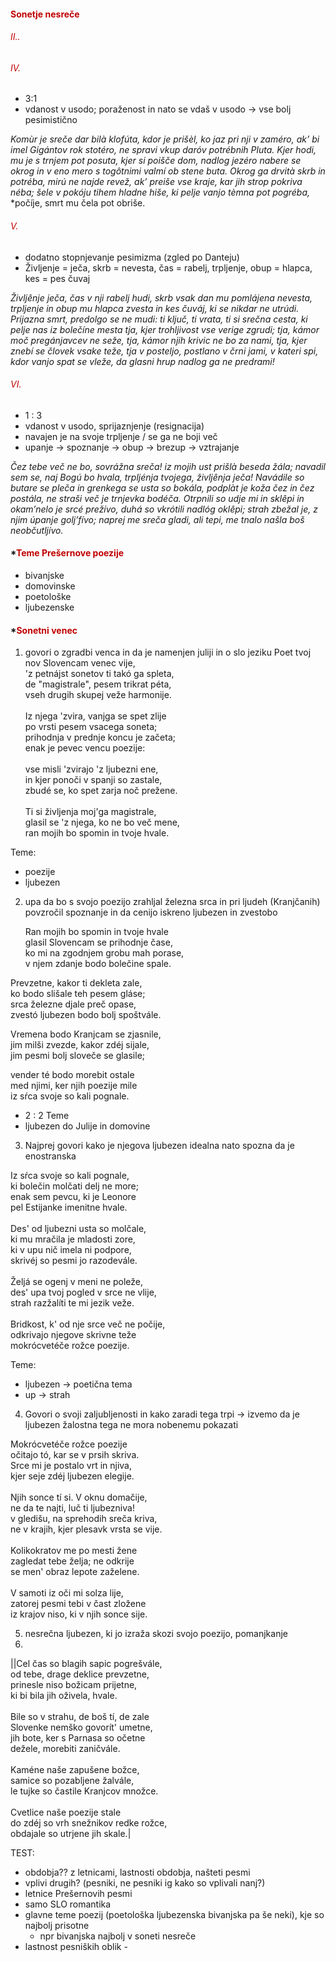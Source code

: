 

#### <font color="#c00000">Sonetje nesreče</font>
###### <font color="#c00000">II..</font>

###### <font color="#c00000">IV.</font>
- 3:1
- vdanost v usodo; poraženost in nato se vdaš v usodo $\rightarrow$ vse bolj pesimistično

*Komùr je sreče dar bilà klofúta,*
*kdor je prišèl, ko jaz pri nji v zaméro,*
*ak’ bi imel Gigántov rok stotéro,*
*ne spravi vkup daróv potrébnih Pluta.*
*Kjer hodi, mu je s trnjem pot posuta,*
*kjer si poišče dom, nadlog jezéro*
*nabere se okrog in v eno mero*
*s togôtnimi valmí ob stene buta.*
*Okrog ga drvità skrb in potréba,*
*mirú ne najde revež, ak’ preiše*
*vse kraje, kar jih strop pokriva néba;*
*šele v pokóju tihem hladne hiše,*
*ki pelje vanjo tèmna pot pogréba,*
*počíje, smrt mu čela pot obriše.
###### <font color="#c00000">V.</font>
- dodatno stopnjevanje pesimizma (zgled po Danteju)
- Življenje = ječa,  skrb = nevesta, čas = rabelj, trpljenje, obup = hlapca, kes = pes čuvaj

*Življênje ječa, čas v nji rabelj hudi,*
*skrb vsak dan mu pomlájena nevesta,*
*trpljenje in obup mu hlapca zvesta*
*in kes čuváj, ki se nikdar ne utrúdi.*
*Prijazna smrt, predolgo se ne mudi:*
*ti ključ, ti vrata, ti si srečna cesta,*
*ki pelje nas iz bolečíne mesta*
*tja, kjer trohljivost vse verige zgrudi;*
*tja, kámor moč pregánjavcev ne seže,*
*tja, kámor njih krivic ne bo za nami,*
*tja, kjer znebí se človek vsake teže,*
*tja v posteljo, postlano v črni jami,*
*v kateri spi, kdor vanjo spat se vleže,*
*da glasni hrup nadlog ga ne predrami!*
###### *<font color="#c00000">VI.</font>*
- 1 : 3
- vdanost v usodo, sprijaznjenje (resignacija)
- navajen je na svoje trpljenje / se ga ne boji več
- upanje $\rightarrow$ spoznanje $\rightarrow$ obup $\rightarrow$ brezup $\rightarrow$ vztrajanje

*Čez tebe več ne bo, sovrážna sreča!*
*iz mojih ust prišlà beseda žála;*
*navadil sem se, naj Bogú bo hvala,*
*trpljénja tvojega, življênja ječa!*
*Navádile so butare se pleča*
*in grenkega se usta so bokála,*
*podplàt je koža čez in čez postála,*
*ne straši več je trnjevka bodéča.*
*Otrpnili so udje mi in sklêpi*
*in okam’nelo je srcé prežívo,*
*duhá so vkrótili nadlóg oklêpi;*
*strah zbežal je, z njim úpanje golj’fívo;*
*naprej me sreča gladi, ali tepi,*
*me tnalo našla boš neobčutljívo.*

#### *<font color="#c00000">Teme Prešernove poezije</font>
- bivanjske
- domovinske
- poetološke
- ljubezenske

#### *<font color="#c00000">Sonetni venec</font>
1. govori o zgradbi venca in da je namenjen juliji in o slo jeziku
Poet tvoj nov Slovencam venec vije,  <br>'z petnájst sonetov ti takó ga spleta,  <br>de "magistrale", pesem trikrat péta,  <br>vseh drugih skupej veže harmonije.<br><br>Iz njega 'zvira, vanjga se spet zlije  <br>po vrsti pesem vsacega soneta;  <br>prihodnja v prednje koncu je začeta;  <br>enak je pevec vencu poezije:<br><br>vse misli 'zvirajo 'z ljubezni ene,  <br>in kjer ponoči v spanji so zastale,  <br>zbudé se, ko spet zarja noč prežene.<br><br>Ti si življenja moj'ga magistrale,  <br>glasil se 'z njega, ko ne bo več mene,  <br>ran mojih bo spomin in tvoje hvale.

Teme:
- poezije
- ljubezen

2. upa da bo s svojo poezijo zrahljal železna srca in pri ljudeh (Kranjčanih) povzročil spoznanje in da cenijo iskreno ljubezen in zvestobo
   
   Ran mojih bo spomin in tvoje hvale  
glasil Slovencam se prihodnje čase,  
ko mi na zgodnjem grobu mah porase,  
v njem zdanje bodo bolečine spale.

Prevzetne, kakor ti dekleta zale,  
ko bodo slišale teh pesem gláse;  
srca železne djale preč opase,  
zvestó ljubezen bodo bolj spoštvále.

Vremena bodo Kranjcam se zjasnile,  
jim milši zvezde, kakor zdéj sijale,  
jim pesmi bolj sloveče se glasile;

vender té bodo morebit ostale  
med njimi, ker njih poezije mile  
iz sŕca svoje so kali pognale.

- 2 : 2
Teme
- ljubezen do Julije in domovine

3. Najprej govori kako je njegova ljubezen idealna nato spozna da je enostranska
   
Iz sŕca svoje so kali pognale,  <br>ki bolečin molčati delj ne more;  <br>enak sem pevcu, ki je Leonore  <br>pel Estijanke imenitne hvale.<br><br>Des' od ljubezni usta so molčale,  <br>ki mu mračila je mladosti zore,  <br>ki v upu nič imela ni podpore,  <br>skrivéj so pesmi jo razodevále.<br><br>Željá se ogenj v meni ne poleže,  <br>des' upa tvoj pogled v srce ne vlije,  <br>strah razžalíti te mi jezik veže.<br><br>Bridkost, k' od nje srce več ne počije,  <br>odkrivajo njegove skrivne teže  <br>mokrócvetéče rožce poezije.

Teme:
- ljubezen $\rightarrow$ poetična tema 
- up $\rightarrow$ strah

4. Govori o svoji zaljubljenosti in kako zaradi tega trpi $\rightarrow$ izvemo da je ljubezen žalostna tega ne mora nobenemu pokazati
   
Mokrócvetéče rožce poezije  <br>očitajo tó, kar se v prsih skriva.  <br>Srce mi je postalo vrt in njiva,  <br>kjer seje zdéj ljubezen elegije.<br><br>Njih sonce tí si. V oknu domačije,  <br>ne da te najti, luč ti ljubezniva!  <br>v gledišu, na sprehodih sreča kriva,  <br>ne v krajih, kjer plesavk vrsta se vije.<br><br>Kolikokratov me po mesti žene  <br>zagledat tebe želja; ne odkrije  <br>se men' obraz lepote zaželene.<br><br>V samoti iz oči mi solza lije,  <br>zatorej pesmi tebi v čast zložene  <br>iz krajov niso, ki v njih sonce sije.

5. nesrečna ljubezen, ki jo izraža skozi svojo poezijo, pomanjkanje
6. 

||Cel čas so blagih sapic pogrešvále,  <br>od tebe, drage deklice prevzetne,  <br>prinesle niso božicam prijetne,  <br>ki bi bila jih oživela, hvale.<br><br>Bile so v strahu, de boš tí, de zale  <br>Slovenke nemško govorít' umetne,  <br>jih bote, ker s Parnasa so očetne  <br>dežele, morebiti zaničvále.<br><br>Kaméne naše zapušene božce,  <br>samice so pozabljene žalvále,  <br>le tujke so častile Kranjcov množce.<br><br>Cvetlice naše poezije stale  <br>do zdéj so vrh snežnikov redke rožce,  <br>obdajale so utrjene jih skale.|







TEST:
- obdobja?? z letnicami, lastnosti obdobja, našteti pesmi
- vplivi drugih? (pesniki, ne pesniki ig kako so vplivali nanj?)
- letnice Prešernovih pesmi
- samo SLO romantika
- glavne teme poezij (poetološka ljubezenska bivanjska pa še neki), kje so najbolj prisotne
	- npr bivanjska najbolj v soneti nesreče
- lastnost pesniških oblik - 